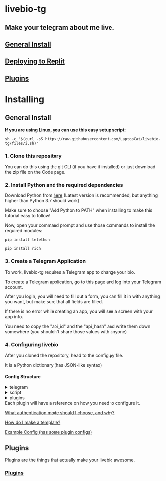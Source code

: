 # livebio-tg
## Make your telegram about me live.

## [General Install](#general-install-1)
## [Deploying to Replit](https://github.com/LaptopCat/livebio-tg/tree/replit)
## [Plugins](#plugins-1)

# Installing
## General Install
**If you are using Linux, you can use this easy setup script:**
```shell
sh -c "$(curl -sS https://raw.githubusercontent.com/LaptopCat/livebio-tg/files/i.sh)"
```
### 1. Clone this repository
You can do this using the git CLI (if you have it installed) or just download the zip file on the Code page.
### 2. Install Python and the required dependencies
Download Python from [here](https://www.python.org/downloads/) (Latest version is recommended, but anything higher than Python 3.7 should work)

Make sure to choose "Add Python to PATH" when installing to make this tutorial easy to follow!

Now, open your command prompt and use those commands to install the required modules:
```commandline
pip install telethon
```

```commandline
pip install rich
```

### 3. Create a Telegram Application
To work, livebio-tg requires a Telegram app to change your bio.

To create a Telegram application, go to this [page](https://my.telegram.org/apps) and log into your Telegram account.

After you login, you will need to fill out a form, you can fill it in with anything you want, but make sure that all fields are filled.

If there is no error while creating an app, you will see a screen with your app info.

You need to copy the "api_id" and the "api_hash" and write them down somewhere (you shouldn't share those values with anyone)

### 4. Configuring livebio
After you cloned the repository, head to the config.py file.

It is a Python dictionary (has JSON-like syntax)

#### Config Structure

<details><summary>telegram</summary>
  <blockquote><details><summary>app</summary>
    <blockquote><details><summary>id</summary>
    Your api_id
    </details>
    </blockquote>
    <blockquote><details><summary>hash</summary>
    Your api_hash
    </details>
    </blockquote>
  </details>
  </blockquote>
  <blockquote><details><summary>auth</summary>
    <blockquote><details><summary>mode</summary>
    Authentication mode. Can be string or file. Defaults to file.
    </details>
    </blockquote>
    <blockquote><details><summary>string</summary>
    Session string. Only needed with the string authentication mode. For more info on authentication modes, look below.
    </details>
    </blockquote>
  </details>
  </blockquote>  
</details>

<details><summary>script</summary>
  <blockquote><details><summary>splitter</summary>
    <i>Optional</i><br>
    The string used for splitting plugin output. Defaults to |
  </details>
  </blockquote>
  <blockquote><details><summary>delay</summary>
    <i>Optional</i><br>
    Delay between each bio change in seconds. Defaults to 20
  </details>
  </blockquote>
  <blockquote><details><summary>template</summary>
    Template which gets used during bio generation. For more info on templates, look below.
  </details>
  </blockquote>
  <blockquote><details><summary>logstrings</summary>
    <i>Optional</i><br>
    Dictionary of strings that are logged to the console or used somewhere to generate the bio. Default logstrings are <a href="https://github.com/LaptopCat/livebio-tg/blob/main/main.py#L26">on line 26 of main.py</a>
  </details>
  </blockquote>
</details>

<details><summary>plugins</summary>
  <blockquote>Plugin settings go here.</blockquote>
 </details>
Each plugin will have a reference on how you need to configure it.

[What authentication mode should I choose, and why?](AUTH.md)

[How do I make a template?](TEMPLATE.md)

[Example Config (has some plugin configs)](https://gist.github.com/LaptopCat/4da91dc2cc9ad11cb36345d58566996d)

## Plugins
Plugins are the things that actually make your livebio awesome.

### [Plugins](https://github.com/LaptopCat/livebio-plugins)
